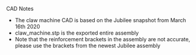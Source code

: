 CAD Notes

- The claw machine CAD is based on the Jubilee snapshot from March 16th 2020
- claw_machine.stp is the exported entire assembly
- Note that the reinforcement brackets in the assembly are not accurate, please use the brackets from the newest Jubilee assembly